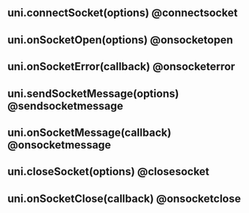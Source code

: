 ## uni.connectSocket(options) @connectsocket

<!-- UTSAPIJSON.connectSocket.description -->

<!-- UTSAPIJSON.connectSocket.compatibility -->

<!-- UTSAPIJSON.connectSocket.param -->

<!-- UTSAPIJSON.connectSocket.returnValue -->

<!-- UTSAPIJSON.connectSocket.example -->

<!-- UTSAPIJSON.connectSocket.tutorial -->

## uni.onSocketOpen(options) @onsocketopen

<!-- UTSAPIJSON.onSocketOpen.description -->

<!-- UTSAPIJSON.onSocketOpen.compatibility -->

<!-- UTSAPIJSON.onSocketOpen.param -->

<!-- UTSAPIJSON.onSocketOpen.returnValue -->

<!-- UTSAPIJSON.onSocketOpen.example -->

<!-- UTSAPIJSON.onSocketOpen.tutorial -->

## uni.onSocketError(callback) @onsocketerror

<!-- UTSAPIJSON.onSocketError.description -->

<!-- UTSAPIJSON.onSocketError.compatibility -->

<!-- UTSAPIJSON.onSocketError.param -->

<!-- UTSAPIJSON.onSocketError.returnValue -->

<!-- UTSAPIJSON.onSocketError.example -->

<!-- UTSAPIJSON.onSocketError.tutorial -->

## uni.sendSocketMessage(options) @sendsocketmessage

<!-- UTSAPIJSON.sendSocketMessage.description -->

<!-- UTSAPIJSON.sendSocketMessage.compatibility -->

<!-- UTSAPIJSON.sendSocketMessage.param -->

<!-- UTSAPIJSON.sendSocketMessage.returnValue -->

<!-- UTSAPIJSON.sendSocketMessage.example -->

<!-- UTSAPIJSON.sendSocketMessage.tutorial -->

## uni.onSocketMessage(callback) @onsocketmessage

<!-- UTSAPIJSON.onSocketMessage.description -->

<!-- UTSAPIJSON.onSocketMessage.compatibility -->

<!-- UTSAPIJSON.onSocketMessage.param -->

<!-- UTSAPIJSON.onSocketMessage.returnValue -->

<!-- UTSAPIJSON.onSocketMessage.example -->

<!-- UTSAPIJSON.onSocketMessage.tutorial -->

## uni.closeSocket(options) @closesocket

<!-- UTSAPIJSON.closeSocket.description -->

<!-- UTSAPIJSON.closeSocket.compatibility -->

<!-- UTSAPIJSON.closeSocket.param -->

<!-- UTSAPIJSON.closeSocket.returnValue -->

<!-- UTSAPIJSON.closeSocket.example -->

<!-- UTSAPIJSON.closeSocket.tutorial -->

## uni.onSocketClose(callback) @onsocketclose

<!-- UTSAPIJSON.onSocketClose.description -->

<!-- UTSAPIJSON.onSocketClose.compatibility -->

<!-- UTSAPIJSON.onSocketClose.param -->

<!-- UTSAPIJSON.onSocketClose.returnValue -->

<!-- UTSAPIJSON.onSocketClose.example -->

<!-- UTSAPIJSON.onSocketClose.tutorial -->

<!-- UTSAPIJSON.general_type.name -->

<!-- UTSAPIJSON.general_type.param -->
